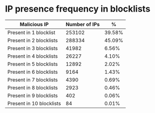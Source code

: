 # IP presence frequency in blocklists
| Malicious IP | Number of IPs | % |
|----|----|----|
| Present in 1 blocklist | 253102 | 39.58% |
| Present in 2 blocklists | 288334 | 45.09% |
| Present in 3 blocklists | 41982 | 6.56% |
| Present in 4 blocklists | 26227 | 4.10% |
| Present in 5 blocklists | 12892 | 2.02% |
| Present in 6 blocklists | 9164 | 1.43% |
| Present in 7 blocklists | 4390 | 0.69% |
| Present in 8 blocklists | 2923 | 0.46% |
| Present in 9 blocklists | 402 | 0.06% |
| Present in 10 blocklists | 84 | 0.01% |
